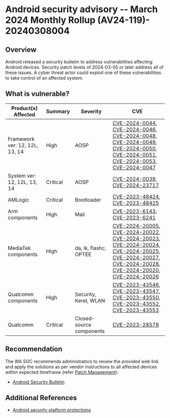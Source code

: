 # Android security advisory -- March 2024 Monthly Rollup (AV24-119)- 20240308004

## Overview

Android released a security bulletin to address vulnerabilities affecting Android devices. Security patch levels of 2024-03-05 or later address all of these issues. A cyber threat actor could exploit one of these vulnerabilities to take control of an affected system.

## What is vulnerable?

| Product(s) Affected            | Summary  | Severity                 | CVE                                                                                                                                                                                                                                                                                                                                                                                                                                                                                                                                                                                      |
| ------------------------------ | -------- | ------------------------ | ---------------------------------------------------------------------------------------------------------------------------------------------------------------------------------------------------------------------------------------------------------------------------------------------------------------------------------------------------------------------------------------------------------------------------------------------------------------------------------------------------------------------------------------------------------------------------------------- |
| Framework ver: 12, 12L, 13, 14 | High     | AOSP                     | [CVE-2024-0044](https://nvd.nist.gov/vuln/detail/CVE-2024-0044), [CVE-2024-0046](https://nvd.nist.gov/vuln/detail/CVE-2024-0046), [CVE-2024-0048](https://nvd.nist.gov/vuln/detail/CVE-2024-0048), [CVE-2024-0049](https://nvd.nist.gov/vuln/detail/CVE-2024-0049), [CVE-2024-0050](https://nvd.nist.gov/vuln/detail/CVE-2024-0050), [CVE-2024-0051](https://nvd.nist.gov/vuln/detail/CVE-2024-0051), [CVE-2024-0053](https://nvd.nist.gov/vuln/detail/CVE-2024-0053), [CVE-2024-0047](https://nvd.nist.gov/vuln/detail/CVE-2024-0047)                                                   |
| System ver: 12, 12L, 13, 14    | Critical | AOSP                     | [CVE-2024-0039](https://nvd.nist.gov/vuln/detail/CVE-2024-0039), [CVE-2024-23717](https://nvd.nist.gov/vuln/detail/CVE-2024-23717)                                                                                                                                                                                                                                                                                                                                                                                                                                                       |
| AMLogic                        | Critical | Bootloader               | [CVE-2023-48424](https://nvd.nist.gov/vuln/detail/CVE-2023-48424), [CVE-2023-48425](https://nvd.nist.gov/vuln/detail/CVE-2023-48425)                                                                                                                                                                                                                                                                                                                                                                                                                                                     |
| Arm components                 | High     | Mali                     | [CVE-2023-6143](https://nvd.nist.gov/vuln/detail/CVE-2023-6143), [CVE-2023-6241](https://nvd.nist.gov/vuln/detail/CVE-2023-6241)                                                                                                                                                                                                                                                                                                                                                                                                                                                         |
| MediaTek components            | High     | da, lk, flashc, OPTEE    | [CVE-2024-20005](CVE-2024-20005), [CVE-2024-20022](https://nvd.nist.gov/vuln/detail/CVE-2024-20022), [CVE-2024-20023](https://nvd.nist.gov/vuln/detail/CVE-2024-20023), [CVE-2024-20024](https://nvd.nist.gov/vuln/detail/CVE-2024-20024), [CVE-2024-20025](https://nvd.nist.gov/vuln/detail/CVE-2024-20025), [CVE-2024-20027](https://nvd.nist.gov/vuln/detail/CVE-2024-20027), [CVE-2024-20028](https://nvd.nist.gov/vuln/detail/CVE-2024-20028), [CVE-2024-20020](https://nvd.nist.gov/vuln/detail/CVE-2024-20020), [CVE-2024-20026](https://nvd.nist.gov/vuln/detail/CVE-2024-20026) |
| Qualcomm components            | High     | Security, Kerel, WLAN    | [CVE-2023-43546](https://nvd.nist.gov/vuln/detail/CVE-2023-43546), [CVE-2023-43547](https://nvd.nist.gov/vuln/detail/CVE-2023-43547), [CVE-2023-43550](https://nvd.nist.gov/vuln/detail/CVE-2023-43550), [CVE-2023-43552](https://nvd.nist.gov/vuln/detail/CVE-2023-43552), [CVE-2023-43553](https://nvd.nist.gov/vuln/detail/CVE-2023-43553)                                                                                                                                                                                                                                            |
| Qualcomm                       | Critical | Closed-source components | [CVE-2023-28578](https://nvd.nist.gov/vuln/detail/CVE-2023-28578)                                                                                                                                                                                                                                                                                                                                                                                                                                                                                                                        |

## Recommendation

The WA SOC recommends administrators to review the provided web link and apply the solutions as per vendor instructions to all affected devices within expected timeframe (refer [Patch Management](../guidelines/patch-management.md)):

- [Android Security Bulletin](https://source.android.com/docs/security/bulletin/2024-03-01)

## Additional References

- [Android security platform protections](https://source.android.com/security/enhancements)
